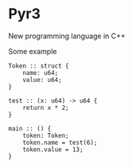 # Pyr3
New programming language in C++

Some example
```
Token :: struct {
	name: u64;
	value: u64;
}

test :: (x: u64) -> u64 {
	return x * 2;
}

main :: () {
	token: Token;
	token.name = test(6);
	token.value = 13;
}
```
